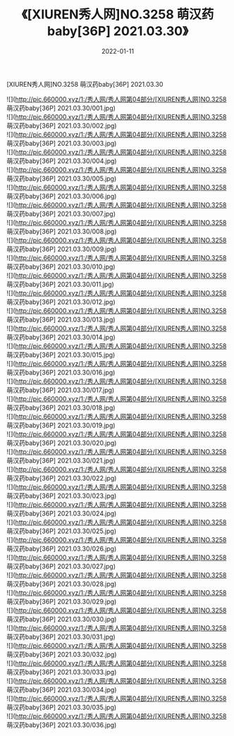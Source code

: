 ﻿---
layout: post
title:  《[XIUREN秀人网]NO.3258 萌汉药baby[36P] 2021.03.30》
date:   2022-01-11
img: http://pic.660000.xyz/1:/秀人网/秀人网第04部分/[XIUREN秀人网]NO.3258 萌汉药baby[36P] 2021.03.30/000.jpg
categories: [美女, 清纯, 唯美]
---

[XIUREN秀人网]NO.3258 萌汉药baby[36P] 2021.03.30

 ![](http://pic.660000.xyz/1:/秀人网/秀人网第04部分/[XIUREN秀人网]NO.3258 萌汉药baby[36P] 2021.03.30/001.jpg) <br>![](http://pic.660000.xyz/1:/秀人网/秀人网第04部分/[XIUREN秀人网]NO.3258 萌汉药baby[36P] 2021.03.30/002.jpg) <br>![](http://pic.660000.xyz/1:/秀人网/秀人网第04部分/[XIUREN秀人网]NO.3258 萌汉药baby[36P] 2021.03.30/003.jpg) <br>![](http://pic.660000.xyz/1:/秀人网/秀人网第04部分/[XIUREN秀人网]NO.3258 萌汉药baby[36P] 2021.03.30/004.jpg) <br>![](http://pic.660000.xyz/1:/秀人网/秀人网第04部分/[XIUREN秀人网]NO.3258 萌汉药baby[36P] 2021.03.30/005.jpg) <br>![](http://pic.660000.xyz/1:/秀人网/秀人网第04部分/[XIUREN秀人网]NO.3258 萌汉药baby[36P] 2021.03.30/006.jpg) <br>![](http://pic.660000.xyz/1:/秀人网/秀人网第04部分/[XIUREN秀人网]NO.3258 萌汉药baby[36P] 2021.03.30/007.jpg) <br>![](http://pic.660000.xyz/1:/秀人网/秀人网第04部分/[XIUREN秀人网]NO.3258 萌汉药baby[36P] 2021.03.30/008.jpg) <br>![](http://pic.660000.xyz/1:/秀人网/秀人网第04部分/[XIUREN秀人网]NO.3258 萌汉药baby[36P] 2021.03.30/009.jpg) <br>![](http://pic.660000.xyz/1:/秀人网/秀人网第04部分/[XIUREN秀人网]NO.3258 萌汉药baby[36P] 2021.03.30/010.jpg) <br>![](http://pic.660000.xyz/1:/秀人网/秀人网第04部分/[XIUREN秀人网]NO.3258 萌汉药baby[36P] 2021.03.30/011.jpg) <br>![](http://pic.660000.xyz/1:/秀人网/秀人网第04部分/[XIUREN秀人网]NO.3258 萌汉药baby[36P] 2021.03.30/012.jpg) <br>![](http://pic.660000.xyz/1:/秀人网/秀人网第04部分/[XIUREN秀人网]NO.3258 萌汉药baby[36P] 2021.03.30/013.jpg) <br>![](http://pic.660000.xyz/1:/秀人网/秀人网第04部分/[XIUREN秀人网]NO.3258 萌汉药baby[36P] 2021.03.30/014.jpg) <br>![](http://pic.660000.xyz/1:/秀人网/秀人网第04部分/[XIUREN秀人网]NO.3258 萌汉药baby[36P] 2021.03.30/015.jpg) <br>![](http://pic.660000.xyz/1:/秀人网/秀人网第04部分/[XIUREN秀人网]NO.3258 萌汉药baby[36P] 2021.03.30/016.jpg) <br>![](http://pic.660000.xyz/1:/秀人网/秀人网第04部分/[XIUREN秀人网]NO.3258 萌汉药baby[36P] 2021.03.30/017.jpg) <br>![](http://pic.660000.xyz/1:/秀人网/秀人网第04部分/[XIUREN秀人网]NO.3258 萌汉药baby[36P] 2021.03.30/018.jpg) <br>![](http://pic.660000.xyz/1:/秀人网/秀人网第04部分/[XIUREN秀人网]NO.3258 萌汉药baby[36P] 2021.03.30/019.jpg) <br>![](http://pic.660000.xyz/1:/秀人网/秀人网第04部分/[XIUREN秀人网]NO.3258 萌汉药baby[36P] 2021.03.30/020.jpg) <br>![](http://pic.660000.xyz/1:/秀人网/秀人网第04部分/[XIUREN秀人网]NO.3258 萌汉药baby[36P] 2021.03.30/021.jpg) <br>![](http://pic.660000.xyz/1:/秀人网/秀人网第04部分/[XIUREN秀人网]NO.3258 萌汉药baby[36P] 2021.03.30/022.jpg) <br>![](http://pic.660000.xyz/1:/秀人网/秀人网第04部分/[XIUREN秀人网]NO.3258 萌汉药baby[36P] 2021.03.30/023.jpg) <br>![](http://pic.660000.xyz/1:/秀人网/秀人网第04部分/[XIUREN秀人网]NO.3258 萌汉药baby[36P] 2021.03.30/024.jpg) <br>![](http://pic.660000.xyz/1:/秀人网/秀人网第04部分/[XIUREN秀人网]NO.3258 萌汉药baby[36P] 2021.03.30/025.jpg) <br>![](http://pic.660000.xyz/1:/秀人网/秀人网第04部分/[XIUREN秀人网]NO.3258 萌汉药baby[36P] 2021.03.30/026.jpg) <br>![](http://pic.660000.xyz/1:/秀人网/秀人网第04部分/[XIUREN秀人网]NO.3258 萌汉药baby[36P] 2021.03.30/027.jpg) <br>![](http://pic.660000.xyz/1:/秀人网/秀人网第04部分/[XIUREN秀人网]NO.3258 萌汉药baby[36P] 2021.03.30/028.jpg) <br>![](http://pic.660000.xyz/1:/秀人网/秀人网第04部分/[XIUREN秀人网]NO.3258 萌汉药baby[36P] 2021.03.30/029.jpg) <br>![](http://pic.660000.xyz/1:/秀人网/秀人网第04部分/[XIUREN秀人网]NO.3258 萌汉药baby[36P] 2021.03.30/030.jpg) <br>![](http://pic.660000.xyz/1:/秀人网/秀人网第04部分/[XIUREN秀人网]NO.3258 萌汉药baby[36P] 2021.03.30/031.jpg) <br>![](http://pic.660000.xyz/1:/秀人网/秀人网第04部分/[XIUREN秀人网]NO.3258 萌汉药baby[36P] 2021.03.30/032.jpg) <br>![](http://pic.660000.xyz/1:/秀人网/秀人网第04部分/[XIUREN秀人网]NO.3258 萌汉药baby[36P] 2021.03.30/033.jpg) <br>![](http://pic.660000.xyz/1:/秀人网/秀人网第04部分/[XIUREN秀人网]NO.3258 萌汉药baby[36P] 2021.03.30/034.jpg) <br>![](http://pic.660000.xyz/1:/秀人网/秀人网第04部分/[XIUREN秀人网]NO.3258 萌汉药baby[36P] 2021.03.30/035.jpg) <br>![](http://pic.660000.xyz/1:/秀人网/秀人网第04部分/[XIUREN秀人网]NO.3258 萌汉药baby[36P] 2021.03.30/036.jpg) <br>